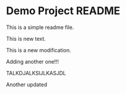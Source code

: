 # Demo Project README

This is a simple readme file.

This is new text.

This is a new modification.

Adding another one!!!

TALKDJALKSIJLKASJDL

Another updated
